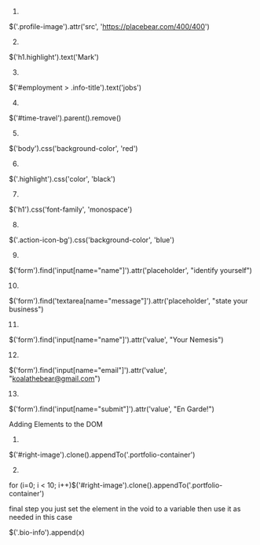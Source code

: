 <!-- Hacking Panda the Bear's Resume

Select the element that contains the profile image (hint: look for the class). Change the src attribute so it points to a picture of your choosing instead (hint: use attr()).
PROTIP: use the inspector to learn the dimensions of the current profile image and use a placeholder image service such as Place Bear to get an image of the same size.

Use the same approach to select the element that contains the photo of the sky and change the src attribute to another picture URL of your choosing.

Select the heading that says "Panda the Bear" and change it to your own name. (hint: use text())

Select the heading that says "Employment" and change it to something else. (hint: use a descendant selector)

Panda the Bear is lying about their skills! Take the "time travel" skill off the page to satisfy your personal sense of justice. Use your googling and docs-skimming skillz to find a jQuery function that will allow you to remove elements from the DOM. (hint: there are multiple ways of doing this, but the parent() function might be useful when it comes to selecting the right element)

Change the colour of the body. (hint: use css())

Change the colour used by the highlight class.

Change the font family of the h1 to 'monospace'.

Find a way to select the round icons in the sidebar and then change their colour.

Scroll down to the contact form. Change the placeholder attribute of the name field to "identify yourself".

Change the placeholder attribute of the message field to "state your business".

Give the name field a "value" attribute of "your nemesis".

Change the value attribute of the email field to "koalathebear@gmail.com".

Change the value of the submit button on the contact form to "En garde!".

Bonus points: try experimenting with both the attr() function and the val() function to find different ways of doing this.

We should stop Koala from sending an email to Panda that they might regret! Find a way to disable the submit button (hint: familiarize yourself with the disabled attribute).

We should help Panda protect their privacy by clearing their personal details from the sidebar. You can use empty() to do this.

Adding Elements to the DOM

That drawing of Pikachu is really cute. Let’s duplicate it using clone() and insert it at the bottom of the .portfolio-container using insertAfter() or appendTo().

Wow, that was so satisfying I think we should do it 10 more times. Use a for loop to help you do this.

Let’s add a message about when the page was last updated. We'll do this by appending a new <li> element to the <ul> in the sidebar (you might need to refresh the page to bring back the list items that we emptied out earlier).

screenshot of final effect

document.createElement, document.createTextNode, and appendChild are the keys to this process*.

First we need to construct a new <li> tag.

var listItem = document.createElement('li');

It isn't part of the DOM yet, it's just floating in the void. We'll eventually attach it to the <ul> in the sidebar, below Panda's name, location, and phone number.

Now we need a new <span> tag to go inside the <li> we just made. This span will eventually go in the left column below 'Phone'.

var leftSpan = document.createElement('span');

Next we need to make a "text node" in order to put text inside our new span. A text node is a chunk of plain text that lives inside some HTML tag in the DOM.

var lastUpdated = document.createTextNode('Page last updated on');

We're ready to put that new text node inside our new <span> using appendChild.

leftSpan.appendChild(lastUpdated);

And we'll put the <span> inside the <li>, again using appendChild.

listItem.appendChild(leftSpan);

At this point our new elements are attached to each other but are still floating in the void separate from our webpage's DOM.

It's up to you to go through the same process for the second span that will go in the right-hand column of the <ul> (below Panda's phone number). Look up the docs for the Date class to find a way of displaying the current date inside your next text node.

After that, find a way of selecting the <ul> and append the new <li> to it. For bonus marks, apply the correct classes to these new elements of yours so the styling is consistent with the rest of the list items.

* you may notice that these functions are vanilla JavaScript and do not come from jQuery -->

1)
$('.profile-image').attr('src', 'https://placebear.com/400/400')

2)
$('h1.highlight').text('Mark')

3)
$('#employment > .info-title').text('jobs')

4)
$('#time-travel').parent().remove()

5)
$('body').css('background-color', 'red')

6)
$('.highlight').css('color', 'black')

7)
$('h1').css('font-family', 'monospace')

8)
$('.action-icon-bg').css('background-color', 'blue')

9)
$('form').find('input[name="name"]').attr('placeholder', "identify yourself")

10)
$('form').find('textarea[name="message"]').attr('placeholder', "state your business")

11)
$('form').find('input[name="name"]').attr('value', "Your Nemesis")

12)
$('form').find('input[name="email"]').attr('value', "koalathebear@gmail.com")

13)
$('form').find('input[name="submit"]').attr('value', "En Garde!")

Adding Elements to the DOM

1)
$('#right-image').clone().appendTo('.portfolio-container')

2)
for (i=0; i < 10; i++)$('#right-image').clone().appendTo('.portfolio-container')

final step you just set the element in the void to a variable then use it as needed in this case

  $('.bio-info').append(x)
